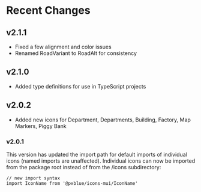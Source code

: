 # Recent Changes

## v2.1.1

-   Fixed a few alignment and color issues
-   Renamed RoadVariant to RoadAlt for consistency

## v2.1.0

-   Added type definitions for use in TypeScript projects

## v2.0.2

-   Added new icons for Department, Departments, Building, Factory, Map Markers, Piggy Bank

### v2.0.1

This version has updated the import path for default imports of individual icons (named imports are unaffected). Individual icons can now be imported from the package root instead of from the /icons subdirectory:

```
// new import syntax
import IconName from '@pxblue/icons-mui/IconName'
```
